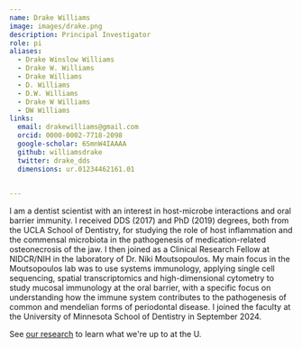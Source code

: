 ```yaml
---
name: Drake Williams
image: images/drake.png
description: Principal Investigator
role: pi
aliases:
  - Drake Winslow Williams
  - Drake W. Williams
  - Drake Williams
  - D. Williams
  - D.W. Williams
  - Drake W Williams
  - DW Williams
links:
  email: drakewilliams@gmail.com
  orcid: 0000-0002-7718-2098
  google-scholar: 6SmnW4IAAAA
  github: williamsdrake
  twitter: drake_dds
  dimensions: ur.01234462161.01
  

---
```



I am a dentist scientist with an interest in host-microbe interactions and oral barrier immunity. I received DDS (2017) and PhD (2019) degrees, both from the UCLA School of Dentistry, for studying the role of host inflammation and the commensal microbiota in the pathogenesis of medication-related osteonecrosis of the jaw. I then joined as a Clinical Research Fellow at NIDCR/NIH in the laboratory of Dr. Niki Moutsopoulos. My main focus in the Moutsopoulos lab was to use systems immunology, applying single cell sequencing, spatial transcriptomics and high-dimensional cytometry to study mucosal immunology at the oral barrier, with a specific focus on understanding how the immune system contributes to the pathogenesis of common and mendelian forms of periodontal disease. I joined the faculty at the University of Minnesota School of Dentistry in September 2024.

See [our research](research) to learn what we're up to at the U.